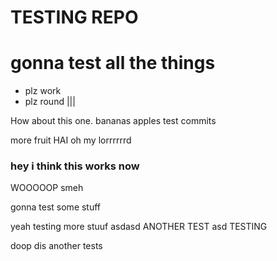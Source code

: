# TESTING REPO #

gonna test all the things
=========================

* plz work
* plz round |||

How about this one. 
bananas
apples
test commits
 
more fruit
HAI
oh my lorrrrrrd

### hey i think this works now
WOOOOOP
smeh


gonna test some stuff

yeah testing more stuuf
asdasd
ANOTHER TEST
asd
TESTING

doop
dis another tests
